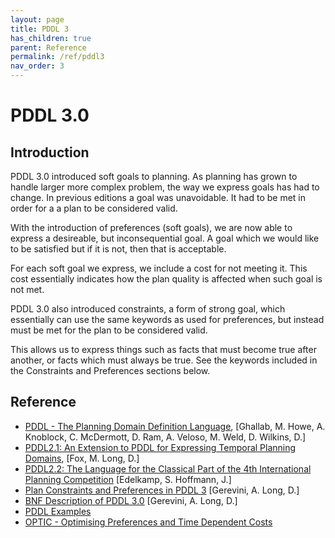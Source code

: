 ```yaml
---
layout: page
title: PDDL 3
has_children: true
parent: Reference
permalink: /ref/pddl3
nav_order: 3
---
```

# PDDL 3.0
## Introduction
PDDL 3.0 introduced soft goals to planning. As planning has grown to handle larger more complex problem, the way we express goals has had to change. In previous editions a goal was unavoidable. It had to be met in order for a a plan to be considered valid.

With the introduction of preferences (soft goals), we are now able to express a desireable, but inconsequential goal. A goal which we would like to be satisfied but if it is not, then that is acceptable.

For each soft goal we express, we include a cost for not meeting it. This cost essentially indicates how the plan quality is affected when such goal is not met.

PDDL 3.0 also introduced constraints, a form of strong goal, which essentially can use the same keywords as used for preferences, but instead must be met for the plan to be considered valid.

This allows us to express things such as facts that must become true after another, or facts which must always be true. See the keywords included in the Constraints and Preferences sections below.

## Reference

- [PDDL - The Planning Domain Definition Language](http://www.cs.cmu.edu/~mmv/planning/readings/98aips-PDDL.pdf), [Ghallab, M. Howe, A. Knoblock, C. McDermott, D. Ram, A. Veloso, M. Weld, D. Wilkins, D.]
- [PDDL2.1: An Extension to PDDL for Expressing Temporal Planning Domains](https://jair.org/index.php/jair/article/view/10352/24759), [Fox, M. Long, D.]
- [PDDL2.2: The Language for the Classical Part of the 4th International Planning Competition](https://pdfs.semanticscholar.org/4b3c/0706d2673d817cc7c33e580858e65b134ba2.pdf) [Edelkamp, S. Hoffmann, J.]
- [Plan Constraints and Preferences in PDDL 3](http://www.cs.yale.edu/homes/dvm/papers/pddl-ipc5.pdf) [Gerevini, A. Long, D.]
- [BNF Description of PDDL 3.0](http://cs-www.cs.yale.edu/homes/dvm/papers/pddl-bnf.pdf) [Gerevini, A. Long, D.]
- [PDDL Examples](https://github.com/yarox/pddl-examples)
- [OPTIC - Optimising Preferences and Time Dependent Costs](https://nms.kcl.ac.uk/planning/software/optic.html)